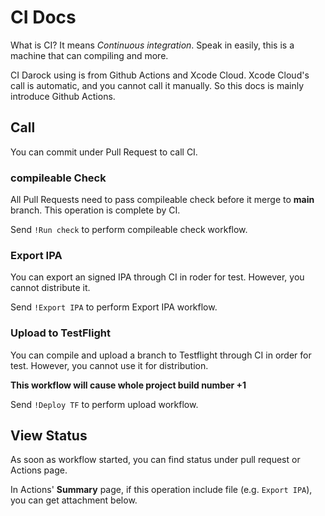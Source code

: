 # CI Docs
What is CI? It means *Continuous integration*. Speak in easily, this is a machine that can compiling and more.

CI Darock using is from Github Actions and Xcode Cloud. Xcode Cloud's call is automatic, and you cannot call it manually. So this docs is mainly introduce Github Actions.
## Call
You can commit under Pull Request to call CI.
### compileable Check
 All Pull Requests need to pass compileable check before it merge to **main** branch. This operation is complete by CI.

Send `!Run check` to perform compileable check workflow.
### Export IPA
 You can export an signed IPA through CI in roder for test. However, you cannot distribute it.

Send `!Export IPA` to perform Export IPA workflow.
### Upload to TestFlight
You can compile and upload a branch to Testflight through CI in order for test. However, you cannot use it for distribution.

**This workflow will cause whole project build number +1**

Send `!Deploy TF` to perform upload workflow.
## View Status
As soon as workflow started, you can find status under pull request or Actions page.

In Actions' **Summary** page, if this operation include file (e.g. `Export IPA`), you can get attachment below.
